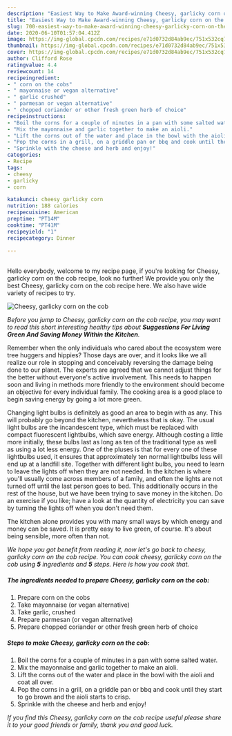 ```yaml
---
description: "Easiest Way to Make Award-winning Cheesy, garlicky corn on the cob"
title: "Easiest Way to Make Award-winning Cheesy, garlicky corn on the cob"
slug: 700-easiest-way-to-make-award-winning-cheesy-garlicky-corn-on-the-cob
date: 2020-06-10T01:57:04.412Z
image: https://img-global.cpcdn.com/recipes/e71d0732d84ab9ec/751x532cq70/cheesy-garlicky-corn-on-the-cob-recipe-main-photo.jpg
thumbnail: https://img-global.cpcdn.com/recipes/e71d0732d84ab9ec/751x532cq70/cheesy-garlicky-corn-on-the-cob-recipe-main-photo.jpg
cover: https://img-global.cpcdn.com/recipes/e71d0732d84ab9ec/751x532cq70/cheesy-garlicky-corn-on-the-cob-recipe-main-photo.jpg
author: Clifford Rose
ratingvalue: 4.4
reviewcount: 14
recipeingredient:
- " corn on the cobs"
- " mayonnaise or vegan alternative"
- " garlic crushed"
- " parmesan or vegan alternative"
- " chopped coriander or other fresh green herb of choice"
recipeinstructions:
- "Boil the corns for a couple of minutes in a pan with some salted water."
- "Mix the mayonnaise and garlic together to make an aioli."
- "Lift the corns out of the water and place in the bowl with the aioli and coat all over."
- "Pop the corns in a grill, on a griddle pan or bbq and cook until they start to go brown and the aioli starts to crisp."
- "Sprinkle with the cheese and herb and enjoy!"
categories:
- Recipe
tags:
- cheesy
- garlicky
- corn

katakunci: cheesy garlicky corn 
nutrition: 188 calories
recipecuisine: American
preptime: "PT14M"
cooktime: "PT41M"
recipeyield: "1"
recipecategory: Dinner

---
```

<br>
Hello everybody, welcome to my recipe page, if you're looking for Cheesy, garlicky corn on the cob recipe, look no further! We provide you only the best Cheesy, garlicky corn on the cob recipe here. We also have wide variety of recipes to try.
<br>


![Cheesy, garlicky corn on the cob](https://img-global.cpcdn.com/recipes/e71d0732d84ab9ec/751x532cq70/cheesy-garlicky-corn-on-the-cob-recipe-main-photo.jpg)

<i>Before you jump to Cheesy, garlicky corn on the cob recipe, you may want to read this short interesting healthy tips about 
<strong>Suggestions For Living Green And Saving Money Within the Kitchen</strong>.</i>
</br>

Remember when the only individuals who cared about the ecosystem were tree huggers and hippies? Those days are over, and it looks like we all realize our role in stopping and conceivably reversing the damage being done to our planet. The experts are agreed that we cannot adjust things for the better without everyone's active involvement. This needs to happen soon and living in methods more friendly to the environment should become an objective for every individual family. The cooking area is a good place to begin saving energy by going a lot more green.

Changing light bulbs is definitely as good an area to begin with as any. This will probably go beyond the kitchen, nevertheless that is okay. The usual light bulbs are the incandescent type, which must be replaced with compact fluorescent lightbulbs, which save energy. Although costing a little more initially, these bulbs last as long as ten of the traditional type as well as using a lot less energy. One of the pluses is that for every one of these lightbulbs used, it ensures that approximately ten normal lightbulbs less will end up at a landfill site. Together with different light bulbs, you need to learn to leave the lights off when they are not needed. In the kitchen is where you'll usually come across members of a family, and often the lights are not turned off until the last person goes to bed. This additionally occurs in the rest of the house, but we have been trying to save money in the kitchen. Do an exercise if you like; have a look at the quantity of electricity you can save by turning the lights off when you don't need them.

The kitchen alone provides you with many small ways by which energy and money can be saved. It is pretty easy to live green, of course. It's about being sensible, more often than not.


<i>We hope you got benefit from reading it, now let's go back to cheesy, garlicky corn on the cob recipe. You can cook cheesy, garlicky corn on the cob using <strong>5</strong> ingredients and <strong>5</strong> steps. Here is how you cook that.
</i>

##### The ingredients needed to prepare Cheesy, garlicky corn on the cob:

1. Prepare  corn on the cobs
1. Take  mayonnaise (or vegan alternative)
1. Take  garlic, crushed
1. Prepare  parmesan (or vegan alternative)
1. Prepare  chopped coriander or other fresh green herb of choice


##### Steps to make Cheesy, garlicky corn on the cob:

1. Boil the corns for a couple of minutes in a pan with some salted water.
1. Mix the mayonnaise and garlic together to make an aioli.
1. Lift the corns out of the water and place in the bowl with the aioli and coat all over.
1. Pop the corns in a grill, on a griddle pan or bbq and cook until they start to go brown and the aioli starts to crisp.
1. Sprinkle with the cheese and herb and enjoy!


<i>If you find this Cheesy, garlicky corn on the cob recipe useful please share it to your good friends or family, thank you and good luck.</i>
